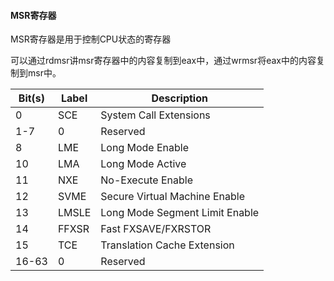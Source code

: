 #### MSR寄存器

MSR寄存器是用于控制CPU状态的寄存器

可以通过rdmsr讲msr寄存器中的内容复制到eax中，通过wrmsr将eax中的内容复制到msr中。

| Bit(s) | Label | Description                    |
| ------ | ----- | ------------------------------ |
| 0      | SCE   | System Call Extensions         |
| 1-7    | 0     | Reserved                       |
| 8      | LME   | Long Mode Enable               |
| 10     | LMA   | Long Mode Active               |
| 11     | NXE   | No-Execute Enable              |
| 12     | SVME  | Secure Virtual Machine Enable  |
| 13     | LMSLE | Long Mode Segment Limit Enable |
| 14     | FFXSR | Fast FXSAVE/FXRSTOR            |
| 15     | TCE   | Translation Cache Extension    |
| 16-63  | 0     | Reserved                       |